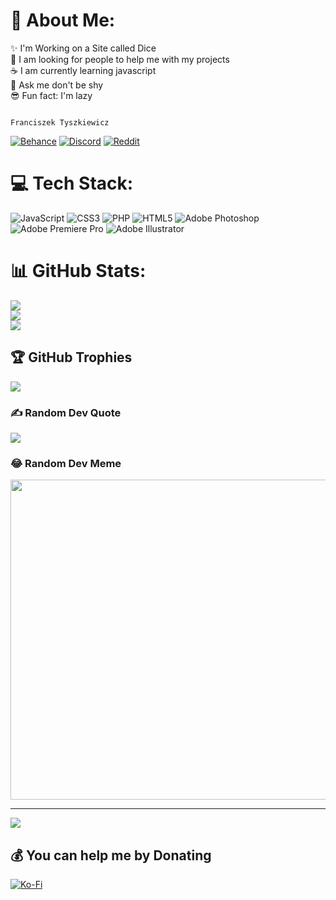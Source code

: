 # 💫 About Me:
✨ I'm Working on a Site called Dice<br>🐲  I am looking for people to help me with my projects<br>☕ I am currently learning javascript<br>💭 Ask me don't be shy <br>😎 Fun fact: I'm lazy


                                                                                              Franciszek Tyszkiewicz
[![Behance](https://img.shields.io/badge/Behance-1769ff?logo=behance&logoColor=white)](https://behance.net/Ftyszkiew) [![Discord](https://img.shields.io/badge/Discord-%237289DA.svg?logo=discord&logoColor=white)](https://discord.gg/Ftyszkiew) [![Reddit](https://img.shields.io/badge/Reddit-%23FF4500.svg?logo=Reddit&logoColor=white)](https://reddit.com/user/Ftyszkiew) 

# 💻 Tech Stack:
![JavaScript](https://img.shields.io/badge/javascript-%23323330.svg?style=for-the-badge&logo=javascript&logoColor=%23F7DF1E) ![CSS3](https://img.shields.io/badge/css3-%231572B6.svg?style=for-the-badge&logo=css3&logoColor=white) ![PHP](https://img.shields.io/badge/php-%23777BB4.svg?style=for-the-badge&logo=php&logoColor=white) ![HTML5](https://img.shields.io/badge/html5-%23E34F26.svg?style=for-the-badge&logo=html5&logoColor=white) ![Adobe Photoshop](https://img.shields.io/badge/adobephotoshop-%2331A8FF.svg?style=for-the-badge&logo=adobephotoshop&logoColor=white) ![Adobe Premiere Pro](https://img.shields.io/badge/Adobe%20Premiere%20Pro-9999FF.svg?style=for-the-badge&logo=Adobe%20Premiere%20Pro&logoColor=white) ![Adobe Illustrator](https://img.shields.io/badge/adobeillustrator-%23FF9A00.svg?style=for-the-badge&logo=adobeillustrator&logoColor=white)
# 📊 GitHub Stats:
![](https://github-readme-stats.vercel.app/api?username=Ftyszkiew&theme=dark&hide_border=false&include_all_commits=true&count_private=true)<br/>
![](https://github-readme-streak-stats.herokuapp.com/?user=Ftyszkiew&theme=dark&hide_border=false)<br/>
![](https://github-readme-stats.vercel.app/api/top-langs/?username=Ftyszkiew&theme=dark&hide_border=false&include_all_commits=true&count_private=true&layout=compact)

## 🏆 GitHub Trophies
![](https://github-profile-trophy.vercel.app/?username=Ftyszkiew&theme=radical&no-frame=false&no-bg=true&margin-w=4)

### ✍️ Random Dev Quote
![](https://quotes-github-readme.vercel.app/api?type=vetical&theme=radical)

### 😂 Random Dev Meme
<img src="https://rm.up.railway.app/" width="512px"/>

---
[![](https://visitcount.itsvg.in/api?id=Ftyszkiew&icon=2&color=6)](https://visitcount.itsvg.in)

  ## 💰 You can help me by Donating
  [![Ko-Fi](https://img.shields.io/badge/Ko--fi-F16061?style=for-the-badge&logo=ko-fi&logoColor=white)](https://ko-fi.com/ftyszkiew) 

  
<!-- Proudly created with GPRM ( https://gprm.itsvg.in ) -->
